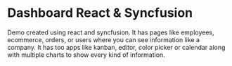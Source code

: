 # Dashboard React & Syncfusion

Demo created using react and syncfusion. It has pages like employees, ecommerce, orders, or users where you can see information like a company. It has too apps like kanban, editor, color picker or calendar along with multiple charts to show every kind of information.
